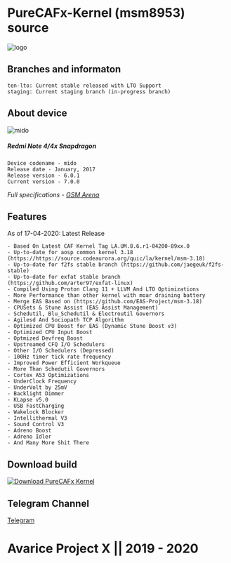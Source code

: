 # PureCAFx-Kernel (msm8953) source

![logo](https://telegra.ph/file/7907aaef71619d609160e.png)

## Branches and informaton
```
ten-lto: Current stable released with LTO Support
staging: Current staging branch (in-progress branch)
```

## About device
![mido](https://telegra.ph/file/25b0b8281d57ad3d175b9.jpg)

##### Redmi Note 4/4x Snapdragon 
```
Device codename - mido
Release date - January, 2017
Release version - 6.0.1 
Current version - 7.0.0 
```
*Full specifications - [GSM Arena](https://www.gsmarena.com/xiaomi_redmi_note_4x-8580.php)*

## Features 
As of 17-04-2020: Latest Release
```
- Based On Latest CAF Kernel Tag LA.UM.8.6.r1-04200-89xx.0
- Up-to-date for aosp common kernel 3.18 (https://https://source.codeaurora.org/quic/la/kernel/msm-3.18)
- Up-to-date for f2fs stable branch (https://github.com/jaegeuk/f2fs-stable)
- Up-to-date for exfat stable branch (https://github.com/arter97/exfat-linux)
- Compiled Using Proton Clang 11 + LLVM And LTO Optimizations
- More Performance than other kernel with moar draining battery 
- Merge EAS Based on (https://github.com/EAS-Project/msm-3.18)
- CPUSets & Stune Assist (EAS Assist Management)
- Schedutil, Blu_Schedutil & Electroutil Governors
- Agilesd And Sociopath TCP Algorithm 
- Optimized CPU Boost for EAS (Dynamic Stune Boost v3)
- Optimized CPU Input Boost 
- Optmized Devfreq Boost
- Upstreamed CFQ I/O Schedulers
- Other I/O Schedulers (Depressed)
- 100Hz timer tick rate frequency
- Improved Power Efficient Workqueue
- More Than Schedutil Governors
- Cortex A53 Optimizations
- UnderClock Frequency 
- UnderVolt by 25mV
- Backlight Dimmer
- KLapse v5.0
- USB FastCharging
- Wakelock Blocker
- Intellithermal V3
- Sound Control V3
- Adreno Boost
- Adreno Idler
- And Many More Shit There
```

## Download build
[![Download PureCAFx Kernel](https://a.fsdn.com/con/app/sf-download-button)](https://sourceforge.net/projects/purecafx-kernel/files/mido/)

## Telegram Channel
[Telegram](https://t.me/AvariceCI)

# Avarice Project X || 2019 - 2020

